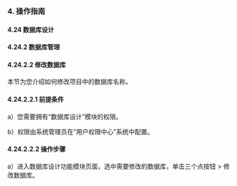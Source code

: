 ### 4. 操作指南

#### 4.24 数据库设计

#### 4.24.2 数据库管理

#### 4.24.2.2 修改数据库

本节为您介绍如何修改项目中的数据库名称。

#### 4.24.2.2.1 前提条件

a）您需要拥有“数据库设计”模块的权限。

b）权限由系统管理员在“用户权限中心”系统中配置。

#### 4.24.2.2.2 操作步骤

a）进入数据库设计功能模块页面，选中需要修改的数据库，单击三个点按钮 > 修改数据库。
